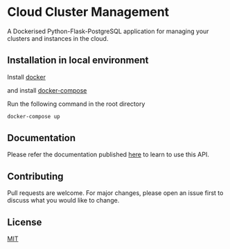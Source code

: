 # Cloud Cluster Management

A Dockerised Python-Flask-PostgreSQL application for managing your clusters and instances in the cloud.

## Installation in local environment

Install [docker](https://docs.docker.com/install)

and install [docker-compose](https://docs.docker.com/compose/install/)

Run the following command in the root directory

```bash
docker-compose up
```
## Documentation
Please refer the documentation published [here](https://documenter.getpostman.com/view/9395373/SW17RafH?version=latest#9e0e3bc6-9b1e-4a2a-aa5a-58bf7119450d) to learn to use this API.

## Contributing
Pull requests are welcome. For major changes, please open an issue first to discuss what you would like to change.

## License
[MIT](https://choosealicense.com/licenses/mit/)

